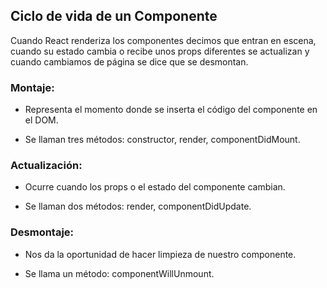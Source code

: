 ## Ciclo de vida de un Componente

Cuando React renderiza los componentes decimos que entran en escena, cuando su estado cambia o recibe unos props diferentes se actualizan y cuando cambiamos de página se dice que se desmontan.

### Montaje:

- Representa el momento donde se inserta el código del componente en el DOM.

- Se llaman tres métodos: constructor, render, componentDidMount.

### Actualización:

- Ocurre cuando los props o el estado del componente cambian.

- Se llaman dos métodos: render, componentDidUpdate.

### Desmontaje:

- Nos da la oportunidad de hacer limpieza de nuestro componente.

- Se llama un método: componentWillUnmount.